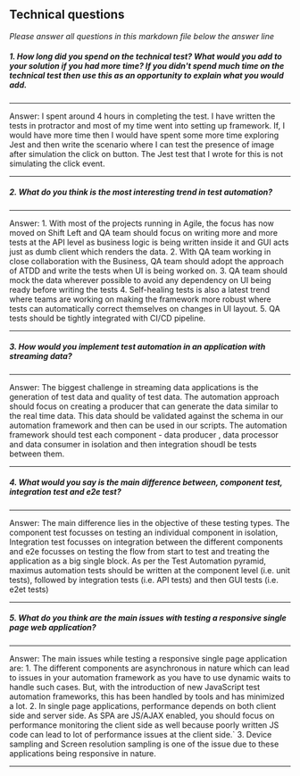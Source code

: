 
## Technical questions

_Please answer all questions in this markdown file below the answer line_

##### 1. How long did you spend on the technical test? What would you add to your solution if you had more time? If you didn't spend much time on the technical test then use this as an opportunity to explain what you would add.

---
Answer: I spent around 4 hours in completing the test. I have written the tests in protractor and most of my time went into setting up framework. If, I would have more time then I would have spent some more time exploring Jest and then write the scenario where I can test the presence of image after simulation the click on button. The Jest test that I wrote for this is not simulating the click event. 

---

##### 2. What do you think is the most interesting trend in test automation?

---
Answer: 1. With most of the projects running in Agile, the focus has now moved on Shift Left and QA team should focus       on writing more and more tests at the API level as business logic is being written inside it and GUI acts just as       dumb client which renders the data. 
    2. WIth QA team working in close collaboration with the Business, QA team should adopt the approach of ATDD and write the tests when UI is being worked on. 
    3. QA team should mock the data wherever possible to avoid any dependency on UI being ready before writing the tests
    4. Self-healing tests is also a latest trend where teams are working on making the framework more robust where tests can automatically correct themselves on changes in UI layout.
    5. QA tests should be tightly integrated with CI/CD pipeline.

---

##### 3. How would you implement test automation in an application with streaming data?

----
Answer: The biggest challenge in streaming data applications is the generation of test data and quality of test data. The automation approach should focus on creating a producer that can generate the data similar to the real time data. This data should be validated against the schema in our automation framework and then can be used in our scripts. The automation framework should test each component - data producer , data processor and data consumer in isolation and then integration shoudl be tests between them.
 
----

##### 4. What would you say is the main difference between, component test, integration test and e2e test?

---
Answer: The main difference lies in the objective of these testing types. The component test focusses on testing an individual component in isolation, Integration test focusses on integration between the different components and e2e focusses on testing the flow from start to test and treating the application as a big single block.
As per the Test Automation pyramid, maximus automation tests should be written at the component level (i.e. unit tests), followed by integration tests (i.e. API tests) and then GUI tests (i.e. e2et tests)
 
---

##### 5. What do you think are the main issues with testing a responsive single page web application?

---
Answer: The main issues while testing a responsive single page application are:
    1. The different components are asynchronous in nature which can lead to issues in your automation framework as you have to use dynamic waits to handle such cases. But, with the introduction of new JavaScript test automation frameworks, this has been handled by tools and has minimized a lot.
    2. In single page applications, performance depends on both client side and server side. As SPA are JS/AJAX enabled, you should focus on performance monitoring the client side as well because poorly written JS code can lead to lot of performance issues at the client side.`
    3. Device sampling and Screen resolution sampling is one of the issue due to these applications being responsive in nature.
 
---

